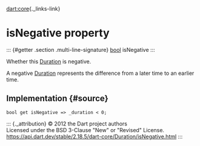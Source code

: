 [dart:core](../../dart-core/dart-core-library){._links-link}

isNegative property
===================

::: {#getter .section .multi-line-signature}
[bool](../bool-class) isNegative
:::

Whether this [Duration](../duration-class) is negative.

A negative [Duration](../duration-class) represents the difference from
a later time to an earlier time.

Implementation {#source}
--------------

``` {.language-dart data-language="dart"}
bool get isNegative => _duration < 0;
```

::: {._attribution}
© 2012 the Dart project authors\
Licensed under the BSD 3-Clause \"New\" or \"Revised\" License.\
<https://api.dart.dev/stable/2.18.5/dart-core/Duration/isNegative.html>
:::
